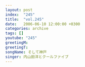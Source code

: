 ```yaml
---
layout: post
index:  "245"
title:  "vol.245"
date:   2006-06-10 12:00:00 +0300
categories: archive
tags: []
youtube: "245"
greetingM: 
greetingT: 
songName: そして神戸
singer: 内山田洋とクールファイブ
---
```

